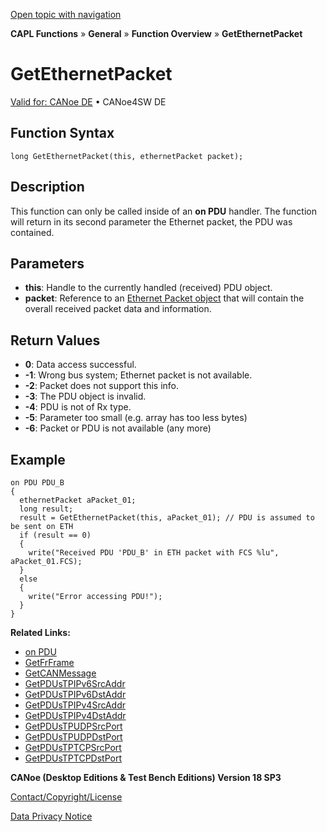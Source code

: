 [Open topic with navigation](../../../../../CANoeDEFamily.htm#Topics/CAPLFunctions/Other/Functions/CAPLfunctionGetEthernetPacket.md)

**CAPL Functions** » **General** » **Function Overview** » **GetEthernetPacket**

# GetEthernetPacket

[Valid for: CANoe DE](../../../Shared/FeatureAvailability.md) • CANoe4SW DE

## Function Syntax

```
long GetEthernetPacket(this, ethernetPacket packet);
```

## Description

This function can only be called inside of an **on PDU** handler. The function will return in its second parameter the Ethernet packet, the PDU was contained.

## Parameters

- **this**: Handle to the currently handled (received) PDU object.
- **packet**: Reference to an [Ethernet Packet object](../../IP/Objects/CAPLfunctionEthernetPacket.md) that will contain the overall received packet data and information.

## Return Values

- **0**: Data access successful.
- **-1**: Wrong bus system; Ethernet packet is not available.
- **-2**: Packet does not support this info.
- **-3**: The PDU object is invalid.
- **-4**: PDU is not of Rx type.
- **-5**: Parameter too small (e.g. array has too less bytes)
- **-6**: Packet or PDU is not available (any more)

## Example

```plaintext
on PDU PDU_B
{
  ethernetPacket aPacket_01;
  long result;
  result = GetEthernetPacket(this, aPacket_01); // PDU is assumed to be sent on ETH
  if (result == 0)
  {
    write("Received PDU 'PDU_B' in ETH packet with FCS %lu", aPacket_01.FCS);
  }
  else
  {
    write("Error accessing PDU!");
  }
}
```

**Related Links:**

- [on PDU](../EventProcedures/CAPLfunctionOnPDU.md)
- [GetFrFrame](CAPLfunctionGetFrFrame.md)
- [GetCANMessage](CAPLfunctionGetCANMessage.md)
- [GetPDUsTPIPv6SrcAddr](CAPLfunctionGetPDUsTPIPv6SrcAddr.md)
- [GetPDUsTPIPv6DstAddr](CAPLfunctionGetPDUsTPIPv6DstAddr.md)
- [GetPDUsTPIPv4SrcAddr](CAPLfunctionGetPDUsTPIPv4SrcAddr.md)
- [GetPDUsTPIPv4DstAddr](CAPLfunctionGetPDUsTPIPv4DstAddr.md)
- [GetPDUsTPUDPSrcPort](CAPLfunctionGetPDUsTPUDPSrcPort.md)
- [GetPDUsTPUDPDstPort](CAPLfunctionGetPDUsTPUDPDstPort.md)
- [GetPDUsTPTCPSrcPort](CAPLfunctionGetPDUsTPTCPSrcPort.md)
- [GetPDUsTPTCPDstPort](CAPLfunctionGetPDUsTPTCPDstPort.md)

**CANoe (Desktop Editions & Test Bench Editions) Version 18 SP3**

[Contact/Copyright/License](../../../Shared/ContactCopyrightLicense.md)

[Data Privacy Notice](https://www.vector.com/int/en/company/get-info/privacy-policy/)
